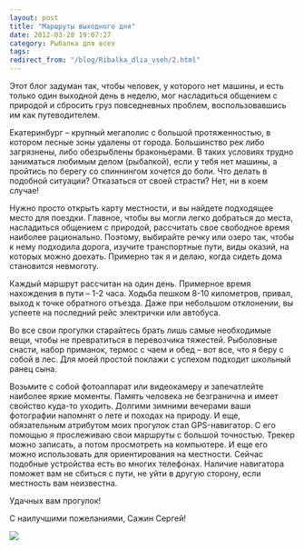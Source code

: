 ```yaml
---
layout: post
title: "Маршруты выходного дня"
date: 2012-03-28 19:07:27
category: Рыбалка для всех
tags:
redirect_from: "/blog/Ribalka_dlia_vseh/2.html"
---
```

Этот блог задуман так, чтобы человек, у которого нет машины, и есть
только один выходной день в неделю, мог насладиться общением с природой
и сбросить груз повседневных проблем, воспользовавшись им как
путеводителем.

Екатеринбург – крупный мегаполис с большой протяженностью, в котором
лесные зоны удалены от города. Большинство рек либо загрязнены, либо
обезрыблены браконьерами. В таких условиях трудно заниматься любимым
делом (рыбалкой), если у тебя нет машины, а пройтись по берегу со
спиннингом хочется до боли. Что делать в подобной ситуации? Отказаться
от своей страсти? Нет, ни в коем случае!

Нужно просто открыть карту местности, и вы найдете подходящее место для
поездки. Главное, чтобы вы могли легко добраться до места, насладиться
общением с природой, рассчитать свое свободное время наиболее
рационально. Поэтому, выбирайте речку или озеро так, чтобы к нему
подходила дорога, изучите транспортные пути, виды оказий, на которых
можно доехать. Примерно так я и делаю, когда сидеть дома становится
невмоготу.

Каждый маршрут рассчитан на один день. Примерное время нахождения в пути
– 1-2 часа. Ходьба пешком 8-10 километров, привал, выход к точке
обратного отъезда. Даже при небольшом отклонении, вы успеете на
последний рейс электрички или автобуса.

Во все свои прогулки старайтесь брать лишь самые необходимые вещи, чтобы
не превратиться в перевозчика тяжестей. Рыболовные снасти, набор
приманок, термос с чаем и обед – вот все, что я беру с собой в лес. Для
моей простой поклажи с успехом подходит школьный ранец сына.

Возьмите с собой фотоаппарат или видеокамеру и запечатлейте наиболее
яркие моменты. Память человека не безгранична и имеет свойство куда-то
уходить. Долгими зимними вечерами ваши фотографии напомнят о лете и
походах на природу. И еще, обязательным атрибутом моих прогулок стал
GPS-навигатор. С его помощью я прослеживаю свои маршруты с большой
точностью. Трекер можно записать, а потом просмотреть на компьютере. И
еще его можно использовать для ориентирования на местности. Сейчас
подобные устройства есть во многих телефонах. Наличие навигатора поможет
вам не сбиться с пути, не уйти в другую сторону, если местность вам
неизвестна.

Удачных вам прогулок!

С наилучшими пожеланиями, Сажин Сергей!

![](http://fishingguru.ru/uploads/images/00/00/01/2012/03/28/b3770b.jpg)

